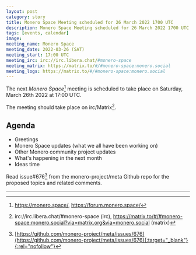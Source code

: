 ```yaml
---
layout: post
category: story
title: Monero Space Meeting scheduled for 26 March 2022 1700 UTC
description: Monero Space Meeting scheduled for 26 March 2022 1700 UTC on irc/matrix.
tags: [events, calendar]
image: 
meeting_name: Monero Space
meeting_date: 2022-03-26 (SAT)
meeting_start: 17:00 UTC
meeting_irc: irc://irc.libera.chat/#monero-space
meeting_matrix: https://matrix.to/#/#monero-space:monero.social
meeting_logs: https://matrix.to/#/#monero-space:monero.social
---
```


The next *Monero Space*[^1] meeting is scheduled to take place on Saturday, March 26th 2022 at 17:00 UTC.

The meeting should take place on irc/Matrix[^2].

## Agenda

- Greetings
- Monero Space updates (what we all have been working on)
- Other Monero community project updates
- What's happening in the next month
- Ideas time

Read issue#676[^3] from the monero-project/meta Github repo for the proposed topics and related comments.


---

[^1]: https://monero.space/, https://forum.monero.space/
[^2]: irc://irc.libera.chat/#monero-space (irc), https://matrix.to/#/#monero-space:monero.social?via=matrix.org&via=monero.social (matrix)
[^3]: [https://github.com/monero-project/meta/issues/676](https://github.com/monero-project/meta/issues/676){:target="_blank"}{:rel="nofollow"}

